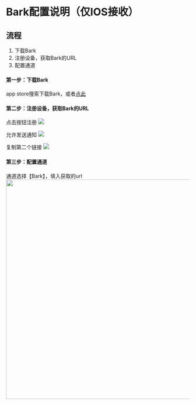 # Bark配置说明（仅IOS接收）

## 流程

 1. 下载Bark
 2. 注册设备，获取Bark的URL
 3. 配置通道

#### 第一步：下载Bark

app store搜索下载Bark，或者[点此](https://apps.apple.com/cn/app/bark-%E7%BB%99%E4%BD%A0%E7%9A%84%E6%89%8B%E6%9C%BA%E5%8F%91%E6%8E%A8%E9%80%81/id1403753865)


#### 第二步：注册设备，获取Bark的URL
点击按钮注册
<img src="img/bark001.jpg" />

允许发送通知
<img src="img/bark002.jpg" />

复制第二个链接
<img src="img/bark003.jpg" />


#### 第三步：配置通道
通道选择【Bark】，填入获取的url
<img src="img/bark004.jpg" width="600"/>


